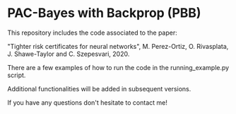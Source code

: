 # PAC-Bayes with Backprop (PBB)

This repository includes the code associated to the paper: 

"Tighter risk certificates for neural networks", M. Perez-Ortiz, O. Rivasplata, J. Shawe-Taylor and C. Szepesvari, 2020. 

There are a few examples of how to run the code in the running_example.py script. 

Additional functionalities will be added in subsequent versions. 

If you have any questions don't hesitate to contact me!

